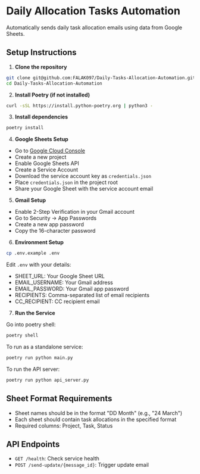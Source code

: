 # Daily Allocation Tasks Automation

Automatically sends daily task allocation emails using data from Google Sheets.

## Setup Instructions

1. **Clone the repository**
```bash
git clone git@github.com:FALAK097/Daily-Tasks-Allocation-Automation.git
cd Daily-Tasks-Allocation-Automation
```

2. **Install Poetry (if not installed)**
```bash
curl -sSL https://install.python-poetry.org | python3 -
```

3. **Install dependencies**
```bash
poetry install
```

4. **Google Sheets Setup**
- Go to [Google Cloud Console](https://console.cloud.google.com)
- Create a new project
- Enable Google Sheets API
- Create a Service Account
- Download the service account key as `credentials.json`
- Place `credentials.json` in the project root
- Share your Google Sheet with the service account email

5. **Gmail Setup**
- Enable 2-Step Verification in your Gmail account
- Go to Security → App Passwords
- Create a new app password
- Copy the 16-character password

6. **Environment Setup**
```bash
cp .env.example .env
```

Edit `.env` with your details:
- SHEET_URL: Your Google Sheet URL
- EMAIL_USERNAME: Your Gmail address
- EMAIL_PASSWORD: Your Gmail app password
- RECIPIENTS: Comma-separated list of email recipients
- CC_RECIPIENT: CC recipient email

7. **Run the Service**

Go into poetry shell:
```bash
poetry shell
```

To run as a standalone service:
```bash
poetry run python main.py
```

To run the API server:
```bash
poetry run python api_server.py
```

## Sheet Format Requirements

- Sheet names should be in the format "DD Month" (e.g., "24 March")
- Each sheet should contain task allocations in the specified format
- Required columns: Project, Task, Status

## API Endpoints

- `GET /health`: Check service health
- `POST /send-update/{message_id}`: Trigger update email